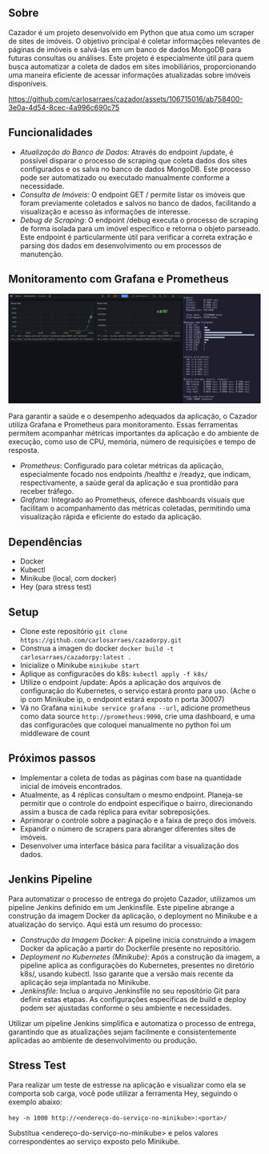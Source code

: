 ## Sobre

Cazador é um projeto desenvolvido em Python que atua como um scraper de sites de imóveis. O objetivo principal é coletar informações relevantes de páginas de imóveis e salvá-las em um banco de dados MongoDB para futuras consultas ou análises. Este projeto é especialmente útil para quem busca automatizar a coleta de dados em sites imobiliários, proporcionando uma maneira eficiente de acessar informações atualizadas sobre imóveis disponíveis.

https://github.com/carlosarraes/cazador/assets/106715016/ab758400-3e0a-4d54-8cec-4a996c690c75

## Funcionalidades

- _Atualização do Banco de Dados_: Através do endpoint /update, é possível disparar o processo de scraping que coleta dados dos sites configurados e os salva no banco de dados MongoDB. Este processo pode ser automatizado ou executado manualmente conforme a necessidade.
- _Consulta de Imóveis_: O endpoint GET / permite listar os imóveis que foram previamente coletados e salvos no banco de dados, facilitando a visualização e acesso às informações de interesse.
- _Debug de Scraping_: O endpoint /debug executa o processo de scraping de forma isolada para um imóvel específico e retorna o objeto parseado. Este endpoint é particularmente útil para verificar a correta extração e parsing dos dados em desenvolvimento ou em processos de manutenção.

## Monitoramento com Grafana e Prometheus

![Cazador](preview.png)

Para garantir a saúde e o desempenho adequados da aplicação, o Cazador utiliza Grafana e Prometheus para monitoramento. Essas ferramentas permitem acompanhar métricas importantes da aplicação e do ambiente de execução, como uso de CPU, memória, número de requisições e tempo de resposta.

- _Prometheus_: Configurado para coletar métricas da aplicação, especialmente focado nos endpoints /healthz e /readyz, que indicam, respectivamente, a saúde geral da aplicação e sua prontidão para receber tráfego.
- _Grafana_: Integrado ao Prometheus, oferece dashboards visuais que facilitam o acompanhamento das métricas coletadas, permitindo uma visualização rápida e eficiente do estado da aplicação.

## Dependências

- Docker
- Kubectl
- Minikube (local, com docker)
- Hey (para stress test)

## Setup

- Clone este repositório `git clone https://github.com/carlosarraes/cazadorpy.git`
- Construa a imagen do docker `docker build -t carlosarraes/cazadorpy:latest .`
- Inicialize o Minikube `minikube start`
- Aplique as configuracões do k8s: `kubectl apply -f k8s/`
- Utilize o endpoint /update: Após a aplicação dos arquivos de configuração do Kubernetes, o serviço estará pronto para uso. (Ache o ip com Minikube ip, o endpoint estará exposto n porta 30007)
- Vá no Grafana `minikube service grafana --url`, adicione prometheus como data source `http://prometheus:9090`, crie uma dashboard, e uma das configuracões que coloquei manualmente no python foi um middleware de count

## Próximos passos

- Implementar a coleta de todas as páginas com base na quantidade inicial de imóveis encontrados.
- Atualmente, as 4 réplicas consultam o mesmo endpoint. Planeja-se permitir que o controle do endpoint especifique o bairro, direcionando assim a busca de cada réplica para evitar sobreposições.
- Aprimorar o controle sobre a paginação e a faixa de preço dos imóveis.
- Expandir o número de scrapers para abranger diferentes sites de imóveis.
- Desenvolver uma interface básica para facilitar a visualização dos dados.

## Jenkins Pipeline

Para automatizar o processo de entrega do projeto Cazador, utilizamos um pipeline Jenkins definido em um Jenkinsfile. Este pipeline abrange a construção da imagem Docker da aplicação, o deployment no Minikube e a atualização do serviço. Aqui está um resumo do processo:

- _Construção da Imagem Docker_: A pipeline inicia construindo a imagem Docker da aplicação a partir do Dockerfile presente no repositório.
- _Deployment no Kubernetes (Minikube)_: Após a construção da imagem, a pipeline aplica as configurações do Kubernetes, presentes no diretório k8s/, usando kubectl. Isso garante que a versão mais recente da aplicação seja implantada no Minikube.
- _Jenkinsfile_: Inclua o arquivo Jenkinsfile no seu repositório Git para definir estas etapas. As configurações específicas de build e deploy podem ser ajustadas conforme o seu ambiente e necessidades.

Utilizar um pipeline Jenkins simplifica e automatiza o processo de entrega, garantindo que as atualizações sejam facilmente e consistentemente aplicadas ao ambiente de desenvolvimento ou produção.

## Stress Test

Para realizar um teste de estresse na aplicação e visualizar como ela se comporta sob carga, você pode utilizar a ferramenta Hey, seguindo o exemplo abaixo:

`hey -n 1000 http://<endereço-do-serviço-no-minikube>:<porta>/`

Substitua <endereço-do-serviço-no-minikube> e <porta> pelos valores correspondentes ao serviço exposto pelo Minikube.
